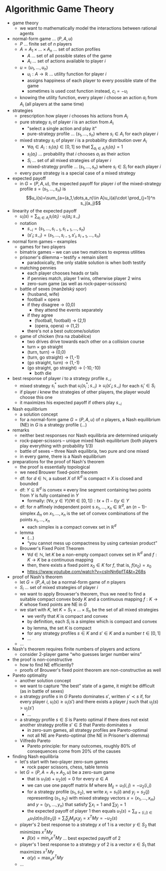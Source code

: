 # Algorithmic Game Theory

- game theory
	- we want to mathematically model the interactions between rational agents
- normal-form game … $(P,A,u)$
	- $P$ … finite set of $n$ players
	- $A=A_1\times\dots\times A_n$ … set of action profiles
		- $A$ … set of all possible states of the game
		- $A_i$ … set of actions available to player $i$
	- $u=(u_1,\dots,u_n)$
		- $u_i:A\to\mathbb R$ … utility function for player $i$
		- assigns happiness of each player to every possible state of the game
		- sometimes is used cost function instead, $c_i=-u_i$
	- knowing the utility function, every player $i$ choose an action $a_i$ from $A_i$ (all players at the same time)
- strategies
	- prescription how player $i$ chooses his actions from $A_i$
	- pure strategy $s_i$ of player $i$ is an action from $A_i$
		- "select a single action and play it"
		- pure-strategy profile … $(s_1,\dots,s_n)$ where $s_i\in A_i$ for each player $i$
	- mixed strategy $s_i$ of player $i$ is a probability distribution over $A_i$
		- $\forall a_i\in A_i:s_i(a_i)\in[0,1]$ so that $\sum_{a_i\in A_i} s_i(a_i)=1$
		- $s_i(a_i)$ … probability that $i$ chooses $a_i$ as their action
		- $S_i$ … set of all mixed strategies of player $i$
		- mixed-strategy profile … $(s_1,\dots,s_n)$ where $s_i\in S_i$ for each player $i$
	- every pure strategy is a special case of a mixed strategy
- expected payoff
	- in $G=(P,A,u)$, the expected payoff for player $i$ of the mixed-strategy profile $s=(s_1,\dots,s_n)$ is $$u_i(s)=\sum_{a=(a_1,\dots,a_n)\in A}u_i(a)\cdot \prod_{j=1}^n s_j(a_j)$$
- linearity of the expected payoff
	- $u_i(s)=\sum_{a_i\in A_i}s_i(a_i)\cdot u_i(a_i;s_{-i})$
	- notation
		- $s_{-i}=(s_1,\dots,s_{i-1},s_{i+1},\dots,s_n)$
		- $(s'_i;s_{-i})=(s_1,\dots,s_{i-1},s'_i,s_{i+1},\dots,s_n)$
- normal form games – examples
	- games for two players
	- bimatrix games – we can use two matrices to express utilities
	- prisoner's dilemma – testify × remain silent
		- paradoxically, the only stable solution is when both testify
	- matching pennies
		- each player chooses heads or tails
		- if pennies match, player 1 wins, otherwise player 2 wins
		- zero-sum game (as well as rock-paper-scissors)
	- battle of sexes (manželský spor)
		- (husband, wife)
		- football × opera
		- if they disagree → (0,0)
			- they attend the events separately
		- if they agree
			- (football, football) → (2,1)
			- (opera, opera) → (1,2)
		- there's not a best outcome/solution
	- game of chicken (hra na zbabělce)
		- two drives drive towards each other on a collision course
		- turn × go straight
		- (turn, turn) → (0,0)
		- (turn, go straight) → (1,-1)
		- (go straight, turn) → (1,-1)
		- (go straight, go straight) → (-10,-10)
			- both die
- best response of player $i$ to a strategy profile $s_{-i}$
	- mixed strategy $s^*_{i}$ such that $u_i(s_i^*;s_{-i})\geq u_i(s'_i;s_{-i})$ for each $s_i'\in S_i$
	- if player $i$ knew the strategies of other players, the player would choose this one
	- it maximizes his expected payoff if others play $s_{-i}$
- Nash equilibrium
	- a solution concept
	- for a normal-form game $G=(P,A,u)$ of $n$ players, a Nash equilibrium (NE) in $G$ is a strategy profile (…)
- remarks
	- neither best responses nor Nash equilibria are determined uniquely
	- rock-paper-scissors – unique mixed Nash equilibrium (both players play everything with probability 1/3)
	- battle of sexes – three Nash equilibria, two pure and one mixed
	- in every game, there is a Nash equilibrium
- preparations for the proof of Nash's theorem
	- the proof is essentially topological
	- we need Brouwer fixed-point theorem
	- df: for $d\in\mathbb N$, a subset $X$ of $\mathbb R^d$ is compact $\equiv$ $X$ is closed and bounded
	- df: $Y\subseteq\mathbb R^d$ is convex $\equiv$ every line segment containing two points from $Y$ is fully contained in $Y$
		- formally: $(\forall x,y\in Y)(\forall t\in[0,1]):tx+(1-t)y\in Y$
	- df: for $n$ affinely independent point s $x_1,\dots,x_n\in\mathbb R^d$, an $(n-1)$-simplex $\Delta_n$ on $x_1,\dots,x_n$ is the set of convex combinations of the points $x_1,\dots,x_n$
		- each simplex is a compact convex set in $\mathbb R^d$
	- lemma
		- (…)
		- “you cannot mess up compactness by using cartesian product”
	- Brouwer's Fixed Point Theorem
		- $\forall d\in\mathbb N$, let $K$ be a non-empty compact convex set in $\mathbb R^d$ and $f:K\to K$ be a continuous mapping
		- then, there exists a fixed point $x_0\in K$ for $f$, that is, $f(x_0)=x_0$
		- https://www.youtube.com/watch?v=csInNn6pfT4&t=268s
- proof of Nash's theorem
	- let $G=(P,A,u)$ be a normal-form game of $n$ players
	- $S_i$ … set of mixed strategies of player $i$
	- we want to apply Brouwser's theorem, thus we need to find a suitable compact convex body $K$ and a continuous mapping $f:K\to K$ whose fixed points are NE in $G$
	- we start with $K$, let $K=S_1\times\dots\times S_n$ be the set of all mixed strategies
		- we verify that $K$ is compact and convex
		- by definition, each $S_i$ is a simplex which is compact and convex
		- by lemma, the set $K$ is compact
		- for any strategy profiles $s\in K$ and $s'\in K$ and a number $t\in [0,1]$
		- …
	- …
- Nash's theorem requires finite numbers of players and actions
	- consider 2-player game “who guesses larger number wins”
- the proof is non-constructive
	- how to find NE efficiently?
	- proofs of Brouwer's fixed point theorem are non-constructive as well
- Pareto optimality
	- another solution concept
	- we want to capture “the best” state of a game, it might be difficult (as in battle of sexes)
	- a strategy profile $s$ in $G$ Pareto dominates $s'$, written $s'\prec s$ if, for every player $i$, $u_i(s)\geq u_i(s')$ and there exists a player $j$ such that $u_j(s)\gt u_j(s')$
		- …
	- a strategy profile $s\in S$ is Pareto optimal if there does not exist another strategy profile $s'\in S$ that Pareto dominates $s$
		- in zero-sum games, all strategy profiles are Pareto-optimal
		- not all NE are Pareto-optimal (the NE in Prisoner's dilemma)
	- Vilfredo Pareto
		- Pareto principle: for many outcomes, roughly 80% of consequences come from 20% of the causes
- finding Nash equilibria
	- let's start with two-player zero-sum games
		- rock paper scissors, chess, table tennis
	- let $G=(P,A=A_1\times A_2,u)$ be a zero-sum game
		- that is $u_1(a)+u_2(a)=0$ for every $a\in A$
		- we can use one payoff matrix $M$ where $M_{ij}=u_1(i,j)=-u_2(i,j)$
		- for a strategy profile $(s_1,s_2)$, we write $x_i=s_1(i)$ and $y_j=s_2(j)$ representing $(s_1,s_2)$ with mixed strategy vectors $x=(x_1,\dots,x_m)$ and $y=(y_1,\dots,y_n)$ that satisfy $\sum x_i=1$ and $\sum y_j=1$
		- the expected payoff of player 1 then equals $u_1(s)=\sum_{a=(i,j)\in A}u_1(a)s_1(i)s_2(j)=\sum_{i}\sum_j M_{ij} x_iy_j=x^TMy=-u_2(s)$
	- player's 2 best response to a strategy $x$ of 1 is a vector $y\in S_2$ that minimizes $x^TMy$
		- $\beta(x)=\min_y x^TMy$ … best expected payoff of 2
	- player's 1 best response to a strategy $y$ of 2 is a vector $x\in S_1$ that maximizes $x^TMy$
		- $\alpha(y)=\max_x x^TMy$
	- …
